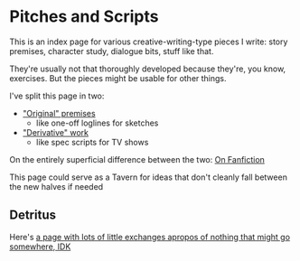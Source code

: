 # Pitches and Scripts

This is an index page for various creative-writing-type pieces I write: story premises, character study, dialogue bits, stuff like that.

They're usually not that thoroughly developed because they're, you know, exercises. But the pieces might be usable for other things.

I've split this page in two:

- ["Original" premises](a8a866de-058d-4729-86f0-57088d744e28.md)
  - like one-off loglines for sketches
- ["Derivative" work](bf409581-d752-437a-a086-60002a0f6889.md)
  - like spec scripts for TV shows

On the entirely superficial difference between the two: [On Fanfiction](bd72f20b-397c-4908-9112-1a86e073c492.md)

This page could serve as a Tavern for ideas that don't cleanly fall between the new halves if needed

## Detritus

Here's [a page with lots of little exchanges apropos of nothing that might go somewhere, IDK](46859426-4cd3-42b5-8b16-63d65fba20b8.md)
